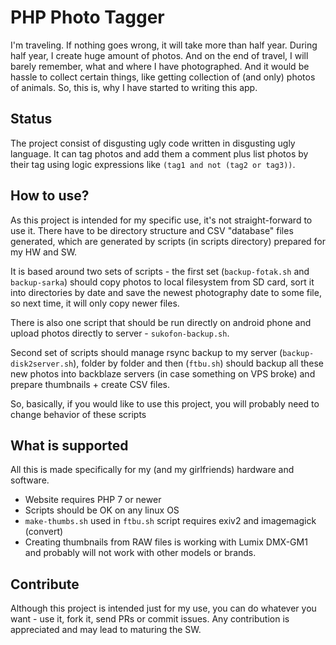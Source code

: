 # PHP Photo Tagger

I'm traveling. If nothing goes wrong, it will take more than half year. During half year, I create huge amount of photos. And on the end of travel, I will barely remember, what and where I have photographed. And it would be hassle to collect certain things, like getting collection of (and only) photos of animals. So, this is, why I have started to writing this app.

## Status

The project consist of disgusting ugly code written in disgusting ugly language. It can tag photos and add them a comment plus list photos by their tag using logic expressions like `(tag1 and not (tag2 or tag3))`.

## How to use?

As this project is intended for my specific use, it's not straight-forward to use it. There have to be directory structure and CSV "database" files generated, which are generated by scripts (in scripts directory) prepared for my HW and SW.

It is based around two sets of scripts - the first set (`backup-fotak.sh` and `backup-sarka`) should copy photos to local filesystem from SD card, sort it into directories by date and save the newest photography date to some file, so next time, it will only copy newer files. 

There is also one script that should be run directly on android phone and upload photos directly to server - `sukofon-backup.sh`.

Second set of scripts should manage rsync backup to my server (`backup-disk2server.sh`), folder by folder and then (`ftbu.sh`) should backup all these new photos into backblaze servers (in case something on VPS broke) and prepare thumbnails + create CSV files. 


So, basically, if you would like to use this project, you will probably need to change behavior of these scripts

## What is supported

All this is made specifically for my (and my girlfriends) hardware and software.

* Website requires PHP 7 or newer
* Scripts should be OK on any linux OS
* `make-thumbs.sh` used in `ftbu.sh` script requires exiv2 and imagemagick (convert)
* Creating thumbnails from RAW files is working with Lumix DMX-GM1 and probably will not work with other models or brands.

## Contribute

Although this project is intended just for my use, you can do whatever you want - use it, fork it, send PRs or commit issues. Any contribution is appreciated and may lead to maturing the SW.
